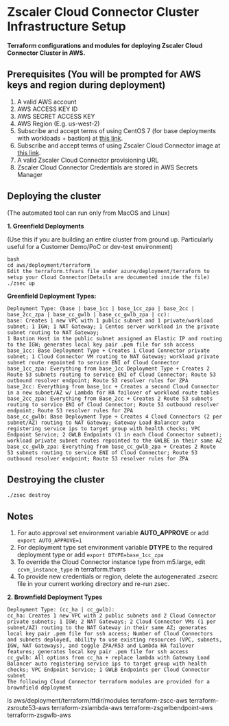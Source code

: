 # Zscaler Cloud Connector Cluster Infrastructure Setup

**Terraform configurations and modules for deploying Zscaler Cloud Connector Cluster in AWS.**

## Prerequisites (You will be prompted for AWS keys and region during deployment)

1. A valid AWS account
2. AWS ACCESS KEY ID
3. AWS SECRET ACCESS KEY
4. AWS Region (E.g. us-west-2)
5. Subscribe and accept terms of using CentOS 7 (for base deployments with workloads + bastion) at [this link](https://aws.amazon.com/marketplace/pp/B00O7WM7QW/).
6. Subscribe and accept terms of using Zscaler Cloud Connector image at [this link](https://aws.amazon.com/marketplace/pp/prodview-cvzx4oiv7oljm).
7. A valid Zscaler Cloud Connector provisioning URL
8. Zscaler Cloud Connector Credentials are stored in AWS Secrets Manager

## Deploying the cluster
(The automated tool can run only from MacOS and Linux)   
 
**1. Greenfield Deployments**

(Use this if you are building an entire cluster from ground up.
 Particularly useful for a Customer Demo/PoC or dev-test environment)

```
bash
cd aws/deployment/terraform
Edit the terraform.tfvars file under azure/deployment/terraform to setup your Cloud Connector(Details are documented inside the file)
./zsec up
```
**Greenfield Deployment Types:**

```
Deployment Type: (base | base_1cc | base_1cc_zpa | base_2cc | base_2cc_zpa | base_cc_gwlb | base_cc_gwlb_zpa | cc):
base: Creates 1 new VPC with 1 public subnet and 1 private/workload subnet; 1 IGW; 1 NAT Gateway; 1 Centos server workload in the private subnet routing to NAT Gateway;
1 Bastion Host in the public subnet assigned an Elastic IP and routing to the IGW; generates local key pair .pem file for ssh access
base_1cc: Base Deployment Type + Creates 1 Cloud Connector private subnet; 1 Cloud Connector VM routing to NAT Gateway; workload private subnet route repointed to service ENI of Cloud Connector
base_1cc_zpa: Everything from base_1cc Deployment Type + Creates 2 Route 53 subnets routing to service ENI of Cloud Connector; Route 53 outbound resolver endpoint; Route 53 resolver rules for ZPA
base_2cc: Everything from base_1cc + Creates a second Cloud Connector in a new subnet/AZ w/ Lambda for HA failover of workload route tables
base_2cc_zpa: Everything from Base_2cc + Creates 2 Route 53 subnets routing to service ENI of Cloud Connector; Route 53 outbound resolver endpoint; Route 53 resolver rules for ZPA
base_cc_gwlb: Base Deployment Type + Creates 4 Cloud Connectors (2 per subnet/AZ) routing to NAT Gateway; Gateway Load Balancer auto registering service ips to target group with health checks; VPC Endpoint Service; 2 GWLB Endpoints (1 in each Cloud Connector subnet); workload private subnet routes repointed to the GWLBE in their same AZ
base_cc_gwlb_zpa: Everything from base_cc_gwlb_zpa + Creates 2 Route 53 subnets routing to service ENI of Cloud Connector; Route 53 outbound resolver endpoint; Route 53 resolver rules for ZPA
```

## Destroying the cluster
```
./zsec destroy
```

## Notes

1. For auto approval set environment variable **AUTO_APPROVE** or add `export AUTO_APPROVE=1`
2. For deployment type set environment variable **DTYPE** to the required deployment type or add `export DTYPE=base_1cc_zpa`
3. To override the Cloud Connector instance type from m5.large, edit `ccvm_instance_type` in terraform.tfvars
4. To provide new credentials or region, delete the autogenerated .zsecrc file in your current working directory and re-run zsec.

**2. Brownfield Deployment Types**

```
Deployment Type: (cc_ha | cc_gwlb):
cc_ha: Creates 1 new VPC with 2 public subnets and 2 Cloud Connector private subnets; 1 IGW; 2 NAT Gateways; 2 Cloud Connector VMs (1 per subnet/AZ) routing to the NAT Gateway in their same AZ; generates local key pair .pem file for ssh access; Number of Cloud Connectors and subnets deployed, ability to use existing resources (VPC, subnets, IGW, NAT Gateways), and toggle ZPA/R53 and Lambda HA failover features; generates local key pair .pem file for ssh access
cc_gwlb: All options from cc_ha + replace lambda with Gateway Load Balancer auto registering service ips to target group with health checks; VPC Endpoint Service; 1 GWLB Endpoints per Cloud Connector subnet
The following Cloud Connector terraform modules are provided for a brownfield deployment
```

ls aws/deployment/terraform/tfdir/modules
terraform-zscc-aws
terraform-zsroute53-aws
terraform-zslambda-aws
terraform-zsgwlbendpoint-aws
terraform-zsgwlb-aws
```